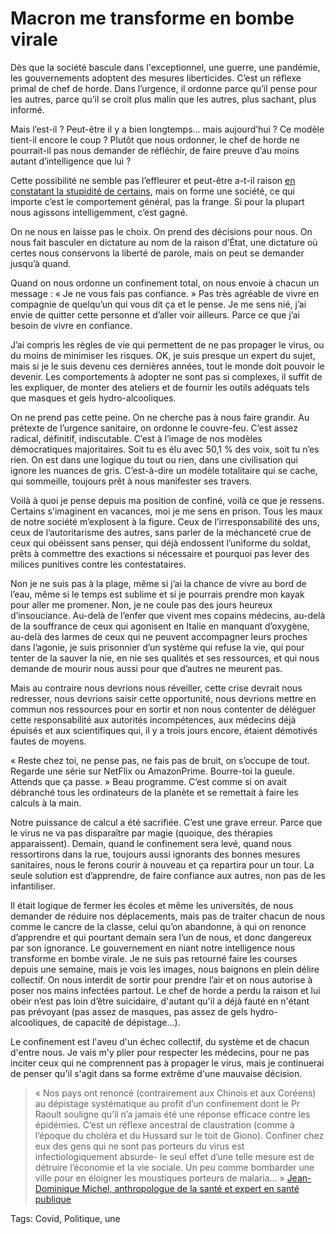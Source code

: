 # Macron me transforme en bombe virale

Dès que la société bascule dans l'exceptionnel, une guerre, une pandémie, les gouvernements adoptent des mesures liberticides. C’est un réflexe primal de chef de horde. Dans l’urgence, il ordonne parce qu’il pense pour les autres, parce qu’il se croit plus malin que les autres, plus sachant, plus informé.

Mais l’est-il ? Peut-être il y a bien longtemps… mais aujourd’hui ? Ce modèle tient-il encore le coup ? Plutôt que nous ordonner, le chef de horde ne pourrait-il pas nous demander de réfléchir, de faire preuve d’au moins autant d’intelligence que lui ?

Cette possibilité ne semble pas l’effleurer et peut-être a-t-il raison [en constatant la stupidité de certains](https://tcrouzet.com/2020/03/19/la-pas-compris-le-confinement/), mais on forme une société, ce qui importe c’est le comportement général, pas la frange. Si pour la plupart nous agissons intelligemment, c’est gagné.

On ne nous en laisse pas le choix. On prend des décisions pour nous. On nous fait basculer en dictature au nom de la raison d’État, une dictature où certes nous conservons la liberté de parole, mais on peut se demander jusqu’à quand.

Quand on nous ordonne un confinement total, on nous envoie à chacun un message : « Je ne vous fais pas confiance. » Pas très agréable de vivre en compagnie de quelqu’un qui vous dit ça et le pense. Je me sens nié, j’ai envie de quitter cette personne et d’aller voir ailleurs. Parce ce que j’ai besoin de vivre en confiance.

J’ai compris les règles de vie qui permettent de ne pas propager le virus, ou du moins de minimiser les risques. OK, je suis presque un expert du sujet, mais si je le suis devenu ces dernières années, tout le monde doit pouvoir le devenir. Les comportements à adopter ne sont pas si complexes, il suffit de les expliquer, de monter des ateliers et de fournir les outils adéquats tels que masques et gels hydro-alcooliques.

On ne prend pas cette peine. On ne cherche pas à nous faire grandir. Au prétexte de l’urgence sanitaire, on ordonne le couvre-feu. C’est assez radical, définitif, indiscutable. C’est à l’image de nos modèles démocratiques majoritaires. Soit tu es élu avec 50,1 % des voix, soit tu n’es rien. On est dans une logique du tout ou rien, dans une civilisation qui ignore les nuances de gris. C’est-à-dire un modèle totalitaire qui se cache, qui sommeille, toujours prêt à nous manifester ses travers.

Voilà à quoi je pense depuis ma position de confiné, voilà ce que je ressens. Certains s'imaginent en vacances, moi je me sens en prison. Tous les maux de notre société m’explosent à la figure. Ceux de l’irresponsabilité des uns, ceux de l’autoritarisme des autres, sans parler de la méchanceté crue de ceux qui obéissent sans penser, qui déjà endossent l’uniforme du soldat, prêts à commettre des exactions si nécessaire et pourquoi pas lever des milices punitives contre les contestataires.

Non je ne suis pas à la plage, même si j’ai la chance de vivre au bord de l’eau, même si le temps est sublime et si je pourrais prendre mon kayak pour aller me promener. Non, je ne coule pas des jours heureux d’insouciance. Au-delà de l’enfer que vivent mes copains médecins, au-delà de la souffrance de ceux qui agonisent en Italie en manquant d’oxygène, au-delà des larmes de ceux qui ne peuvent accompagner leurs proches dans l’agonie, je suis prisonnier d’un système qui refuse la vie, qui pour tenter de la sauver la nie, en nie ses qualités et ses ressources, et qui nous demande de mourir nous aussi pour que d’autres ne meurent pas.

Mais au contraire nous devrions nous réveiller, cette crise devrait nous redresser, nous devrions saisir cette opportunité, nous devrions mettre en commun nos ressources pour en sortir et non nous contenter de déléguer cette responsabilité aux autorités incompétences, aux médecins déjà épuisés et aux scientifiques qui, il y a trois jours encore, étaient démotivés fautes de moyens.

« Reste chez toi, ne pense pas, ne fais pas de bruit, on s’occupe de tout. Regarde une série sur NetFlix ou AmazonPrime. Bourre-toi la gueule. Attends que ça passe. » Beau programme. C’est comme si on avait débranché tous les ordinateurs de la planète et se remettait à faire les calculs à la main.

Notre puissance de calcul a été sacrifiée. C’est une grave erreur. Parce que le virus ne va pas disparaître par magie (quoique, des thérapies apparaissent). Demain, quand le confinement sera levé, quand nous ressortirons dans la rue, toujours aussi ignorants des bonnes mesures sanitaires, nous le ferons courir à nouveau et ça repartira pour un tour. La seule solution est d’apprendre, de faire confiance aux autres, non pas de les infantiliser.

Il était logique de fermer les écoles et même les universités, de nous demander de réduire nos déplacements, mais pas de traiter chacun de nous comme le cancre de la classe, celui qu’on abandonne, à qui on renonce d’apprendre et qui pourtant demain sera l’un de nous, et donc dangereux par son ignorance. Le gouvernement en niant notre intelligence nous transforme en bombe virale. Je ne suis pas retourné faire les courses depuis une semaine, mais je vois les images, nous baignons en plein délire collectif. On nous interdit de sortir pour prendre l’air et on nous autorise à poser nos mains infectées partout. Le chef de horde a perdu la raison et lui obéir n’est pas loin d’être suicidaire, d'autant qu'il a déjà fauté en n'étant pas prévoyant (pas assez de masques, pas assez de gels hydro-alcooliques, de capacité de dépistage…).

Le confinement est l'aveu d'un échec collectif, du système et de chacun d'entre nous. Je vais m'y plier pour respecter les médecins, pour ne pas inciter ceux qui ne comprennent pas à propager le virus, mais je continuerai de penser qu'il s'agit dans sa forme extrême d'une mauvaise décision.

> « Nos pays ont renoncé (contrairement aux Chinois et aux Coréens) au dépistage systématique au profit d’un confinement dont le Pr Raoult souligne qu’il n’a jamais été une réponse efficace contre les épidémies. C’est un réflexe ancestral de claustration (comme à l’époque du choléra et du Hussard sur le toit de Giono). Confiner chez eux des gens qui ne sont pas porteurs du virus est infectiologiquement absurde- le seul effet d’une telle mesure est de détruire l’économie et la vie sociale. Un peu comme bombarder une ville pour en éloigner les moustiques porteurs de malaria… » [Jean-Dominique Michel, anthropologue de la santé et expert en santé publique](http://jdmichel.blog.tdg.ch/archive/2020/03/18/covid-19-fin-de-partie-305096.html)

Tags: Covid, Politique, une
